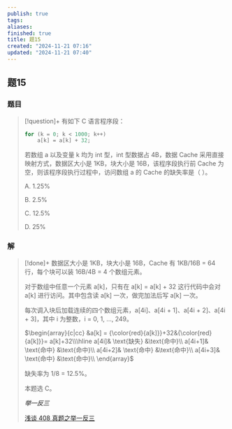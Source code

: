 ```yaml
---
publish: true
tags: 
aliases: 
finished: true
title: 题15
created: "2024-11-21 07:16"
updated: "2024-11-21 07:40"
---
```

## 题15
### 题目
> [!question]+
> 有如下 C 语言程序段：
> 
> ```cpp
> for (k = 0; k < 1000; k++)
>     a[k] = a[k] + 32;
> ```
> 
> 若数组 a 以及变量 k 均为 int 型，int 型数据占 4B，数据 Cache 采用直接映射方式，数据区大小是 1KB，块大小是 16B，该程序段执行前 Cache 为空，则该程序段执行过程中，访问数组 a 的 Cache 的缺失率是（ ）。
> 
> A. 1.25%
> 
> B. 2.5%
> 
> C. 12.5%
> 
> D. 25%
### 解
> [!done]+
> 数据区大小是 1KB，块大小是 16B，Cache 有 1KB/16B = 64 行，每个块可以装 16B/4B = 4 个数组元素。
> 
> 对于数组中任意一个元素 a[k]，只有在 a[k] = a[k] + 32 这行代码中会对 a[k] 进行访问。其中包含读 a[k] 一次，做完加法后写 a[k] 一次。
> 
> 每次调入块后加载连续的四个数组元素，a[4i]、a[4i + 1]、a[4i + 2]、a[4i + 3]，其中 i 为整数，i = 0, 1, …, 249。
> 
> $\begin{array}{c|cc} &a[k] = {\color{red}{a[k]}}+32&{\color{red}{a[k]}}= a[k]+32\\\hline a[4i]& \text{缺失} &\text{命中}\\ a[4i+1]& \text{命中} &\text{命中}\\ a[4i+2]& \text{命中} &\text{命中}\\ a[4i+3]& \text{命中} &\text{命中}\\ \end{array}$
> 
> 缺失率为 1/8 = 12.5%。
> 
> 本题选 C。
> 
> _**举一反三**_
> 
> [浅谈 408 真题之举一反三](https://zhuanlan.zhihu.com/p/652646449)